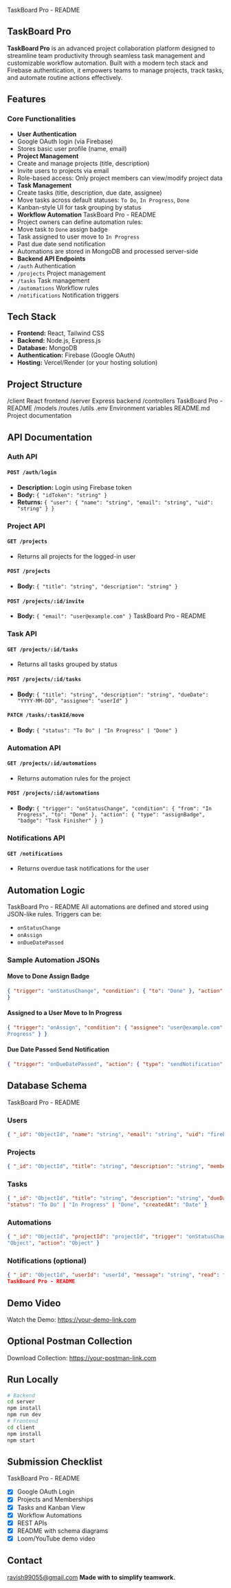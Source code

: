 TaskBoard Pro - README
## TaskBoard Pro
**TaskBoard Pro** is an advanced project collaboration platform designed to streamline team productivity through
seamless task management and customizable workflow automation. Built with a modern tech stack and Firebase
authentication, it empowers teams to manage projects, track tasks, and automate routine actions effectively.
## Features
### Core Functionalities
- **User Authentication**
 - Google OAuth login (via Firebase)
 - Stores basic user profile (name, email)
- **Project Management**
 - Create and manage projects (title, description)
 - Invite users to projects via email
 - Role-based access: Only project members can view/modify project data
- **Task Management**
 - Create tasks (title, description, due date, assignee)
 - Move tasks across default statuses: `To Do`, `In Progress`, `Done`
 - Kanban-style UI for task grouping by status
- **Workflow Automation**
TaskBoard Pro - README
 - Project owners can define automation rules:
 - Move task to `Done` assign badge
 - Task assigned to user move to `In Progress`
 - Past due date send notification
 - Automations are stored in MongoDB and processed server-side
- **Backend API Endpoints**
 - `/auth` Authentication
 - `/projects` Project management
 - `/tasks` Task management
 - `/automations` Workflow rules
 - `/notifications` Notification triggers
## Tech Stack
- **Frontend:** React, Tailwind CSS
- **Backend:** Node.js, Express.js
- **Database:** MongoDB
- **Authentication:** Firebase (Google OAuth)
- **Hosting:** Vercel/Render (or your hosting solution)
## Project Structure
/client React frontend
/server Express backend
 /controllers
TaskBoard Pro - README
 /models
 /routes
 /utils
.env Environment variables
README.md Project documentation
## API Documentation
### Auth API
#### `POST /auth/login`
- **Description:** Login using Firebase token
- **Body:** `{ "idToken": "string" }`
- **Returns:** `{ "user": { "name": "string", "email": "string", "uid": "string" } }`
### Project API
#### `GET /projects`
- Returns all projects for the logged-in user
#### `POST /projects`
- **Body:** `{ "title": "string", "description": "string" }`
#### `POST /projects/:id/invite`
- **Body:** `{ "email": "user@example.com" }`
TaskBoard Pro - README
### Task API
#### `GET /projects/:id/tasks`
- Returns all tasks grouped by status
#### `POST /projects/:id/tasks`
- **Body:** `{ "title": "string", "description": "string", "dueDate": "YYYY-MM-DD", "assignee": "userId" }`
#### `PATCH /tasks/:taskId/move`
- **Body:** `{ "status": "To Do" | "In Progress" | "Done" }`
### Automation API
#### `GET /projects/:id/automations`
- Returns automation rules for the project
#### `POST /projects/:id/automations`
- **Body:** `{ "trigger": "onStatusChange", "condition": { "from": "In Progress", "to": "Done" }, "action": { "type":
"assignBadge", "badge": "Task Finisher" } }`
### Notifications API
#### `GET /notifications`
- Returns overdue task notifications for the user
## Automation Logic
TaskBoard Pro - README
All automations are defined and stored using JSON-like rules. Triggers can be:
- `onStatusChange`
- `onAssign`
- `onDueDatePassed`
### Sample Automation JSONs
#### Move to Done Assign Badge
```json
{ "trigger": "onStatusChange", "condition": { "to": "Done" }, "action": { "type": "assignBadge", "badge": "Task Champion" }
}
```
#### Assigned to a User Move to In Progress
```json
{ "trigger": "onAssign", "condition": { "assignee": "user@example.com" }, "action": { "type": "moveTask", "status": "In
Progress" } }
```
#### Due Date Passed Send Notification
```json
{ "trigger": "onDueDatePassed", "action": { "type": "sendNotification", "message": "Task is overdue!" } }
```
## Database Schema
TaskBoard Pro - README
### Users
```json
{ "_id": "ObjectId", "name": "string", "email": "string", "uid": "firebase-uid", "projects": ["projectId"] }
```
### Projects
```json
{ "_id": "ObjectId", "title": "string", "description": "string", "members": ["userId"], "owner": "userId" }
```
### Tasks
```json
{ "_id": "ObjectId", "title": "string", "description": "string", "dueDate": "Date", "assignee": "userId", "projectId": "projectId",
"status": "To Do" | "In Progress" | "Done", "createdAt": "Date" }
```
### Automations
```json
{ "_id": "ObjectId", "projectId": "projectId", "trigger": "onStatusChange" | "onAssign" | "onDueDatePassed", "condition":
"Object", "action": "Object" }
```
### Notifications (optional)
```json
{ "_id": "ObjectId", "userId": "userId", "message": "string", "read": false, "createdAt": "Date" }
TaskBoard Pro - README
```
## Demo Video
 Watch the Demo: https://your-demo-link.com
## Optional Postman Collection
 Download Collection: https://your-postman-link.com
## Run Locally
```bash
# Backend
cd server
npm install
npm run dev
# Frontend
cd client
npm install
npm start
```
## Submission Checklist
TaskBoard Pro - README
- [x] Google OAuth Login
- [x] Projects and Memberships
- [x] Tasks and Kanban View
- [x] Workflow Automations
- [x] REST APIs
- [x] README with schema diagrams
- [x] Loom/YouTube demo video
## Contact
 ravish99055@gmail.com
**Made with to simplify teamwork.**